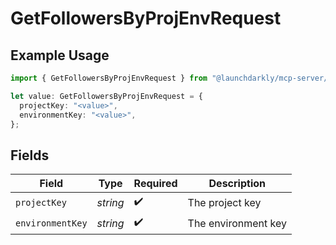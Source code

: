 # GetFollowersByProjEnvRequest

## Example Usage

```typescript
import { GetFollowersByProjEnvRequest } from "@launchdarkly/mcp-server/models/operations";

let value: GetFollowersByProjEnvRequest = {
  projectKey: "<value>",
  environmentKey: "<value>",
};
```

## Fields

| Field               | Type                | Required            | Description         |
| ------------------- | ------------------- | ------------------- | ------------------- |
| `projectKey`        | *string*            | :heavy_check_mark:  | The project key     |
| `environmentKey`    | *string*            | :heavy_check_mark:  | The environment key |